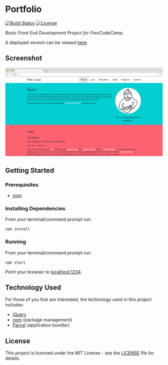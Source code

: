 # Portfolio

[![Build Status](https://img.shields.io/github/workflow/status/vanillaSlice/the-mono/Portfolio/main)](https://github.com/vanillaSlice/the-mono/actions?query=workflow%3APortfolio+branch%3Amain)
[![License](https://img.shields.io/badge/license-MIT-green)](LICENSE)

*Basic Front End Development Project for FreeCodeCamp.*

A deployed version can be viewed [here](https://portfolio.mikelowe.xyz/).

## Screenshot

![Screenshot](./images/screenshot-1.png)

## Getting Started

### Prerequisites

* [npm](https://www.npmjs.com/)

### Installing Dependencies

From your terminal/command prompt run:

```
npm install
```

### Running

From your terminal/command prompt run:

```
npm start
```

Point your browser to [localhost:1234](http://localhost:1234).

## Technology Used

For those of you that are interested, the technology used in this project includes:

* [jQuery](https://jquery.com/)
* [npm](https://www.npmjs.com/) (package management)
* [Parcel](https://parceljs.org/) (application bundler)

## License

This project is licensed under the MIT License - see the [LICENSE](LICENSE) file for details.
